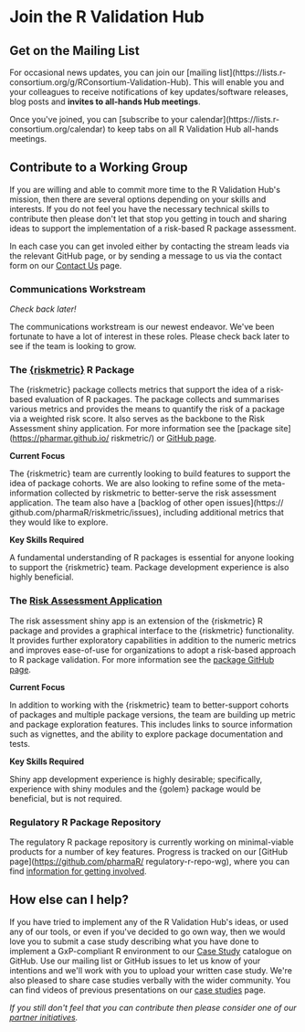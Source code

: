 # Join the R Validation Hub

## Get on the Mailing List

For occasional news updates, you can join our [mailing list](https://lists.r-
consortium.org/g/RConsortium-Validation-Hub). This will enable you and your
colleagues to receive notifications of key updates/software releases, blog posts
and **invites to all-hands Hub meetings**.

Once you've joined, you can [subscribe to your calendar](https://lists.r-
consortium.org/calendar) to keep tabs on all R Validation Hub all-hands
meetings.

## Contribute to a Working Group

If you are willing and able to commit more time to the R Validation Hub's
mission, then there are several options depending on your skills and interests.
If you do not feel you have the necessary technical skills to contribute then
please don't let that stop you getting in touch and sharing ideas to support the
implementation of a risk-based R package assessment.

In each case you can get involed either by contacting the stream leads via the
relevant GitHub page, or by sending a message to us via the contact form on our
[Contact Us](/contact/) page.

### Communications Workstream

_Check back later!_

The communications workstream is our newest endeavor. We've been fortunate to
have a lot of interest in these roles. Please check back later to see if the
team is looking to grow.

### The [{riskmetric}](https://github.com/pharmaR/riskmetric) R Package

The {riskmetric} package collects metrics that support the idea of a risk-based
evaluation of R packages. The package collects and summarises various metrics
and provides the means to quantify the risk of a package via a weighted risk
score. It also serves as the backbone to the Risk Assessment shiny application.
For more information see the [package site](https://pharmar.github.io/
riskmetric/) or [GitHub page](https://github.com/pharmaR/riskmetric).

**Current Focus**

The {riskmetric} team are currently looking to build features to support
the idea of package cohorts. We are also looking to refine some of the meta-
information collected by riskmetric to better-serve the risk assessment
application. The team also have a [backlog of other open issues](https://
github.com/pharmaR/riskmetric/issues), including additional metrics that they
would like to explore.

**Key Skills Required**

A fundamental understanding of R packages is essential for anyone looking to
support the {riskmetric} team. Package development experience is also highly
beneficial.

### The [Risk Assessment Application](https://github.com/pharmaR/riskassessment)

The risk assessment shiny app is an extension of the {riskmetric} R package and
provides a graphical interface to the {riskmetric} functionality.  It provides
further exploratory capabilities in addition to the numeric metrics and improves
ease-of-use for organizations to adopt a risk-based approach to R package validation. For more information see the [package
GitHub page](https://github.com/pharmaR/risk_assessment).

**Current Focus**

In addition to working with the {riskmetric} team to better-support cohorts
of packages and multiple package versions, the team are building up metric and
package exploration features.  This includes links to source information such as
vignettes, and the ability to explore package documentation and tests.

**Key Skills Required**

Shiny app development experience is highly desirable; specifically, experience
with shiny modules and the {golem} package would be beneficial, but is not
required.

### Regulatory R Package Repository

The regulatory R package repository is currently working on minimal-viable
products for a number of key features. Progress is tracked on our 
[GitHub page](https://github.com/pharmaR/ regulatory-r-repo-wg), 
where you can find
[information for getting involved](https://github.com/pharmaR/regulatory-r-repo-wg/issues/1).

## How else can I help?

If you have tried to implement any of the R Validation Hub's ideas, or used any
of our tools, or even if you've decided to go own way, then we would love you to
submit a case study describing what you have done to implement a GxP-compliant
R environment to our [Case Study](https://github.com/pharmaR/case_studies)
catalogue on GitHub.  Use our mailing list or GitHub issues to let us know
of your intentions and we'll work with you to upload your written case study.
We're also pleased to share case studies verbally with the wider community.  You
can find videos of previous presentations on our [case studies](/casestudies/)
page.

*If you still don't feel that you can contribute then please consider one of our
[partner initiatives](https://www.pharmar.org/partners/).*